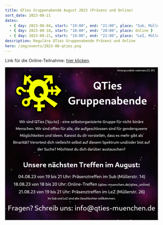```yaml
---
title: QTies Gruppenabende August 2023 (Präsenz und Online)
sort_date: 2023-08-21
dates:
  - { day: 2023-08-04, start: "19:00", end: "21:00", place: "Sub, Müllerstraße 14" }
  - { day: 2023-08-18, start: "18:00", end: "20:00", place: Online }
  - { day: 2023-08-21, start: "19:00", end: "21:00", place: "LeZ, Müllerstraße 26" }
description: Reguläre QTies Gruppenabende Präsenz und Online
hero: /img/events/2023-08-qties.png
---
```


Link für die Online-Teilnahme: [hier klicken](/qties_online).

![](/img/events/2023-08-qties.png)
